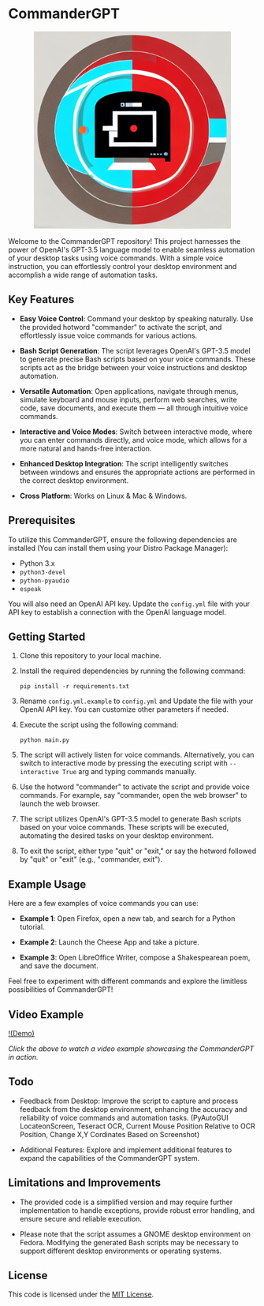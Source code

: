 # CommanderGPT

<p align="center">
  <img src="media/logo.jpeg" alt="CommanderGPT" width="400" height="400">
</p>

Welcome to the CommanderGPT repository! This project harnesses the power of OpenAI's GPT-3.5 language model to enable seamless automation of your desktop tasks using voice commands. With a simple voice instruction, you can effortlessly control your desktop environment and accomplish a wide range of automation tasks.

## Key Features

- **Easy Voice Control**: Command your desktop by speaking naturally. Use the provided hotword "commander" to activate the script, and effortlessly issue voice commands for various actions.

- **Bash Script Generation**: The script leverages OpenAI's GPT-3.5 model to generate precise Bash scripts based on your voice commands. These scripts act as the bridge between your voice instructions and desktop automation.

- **Versatile Automation**: Open applications, navigate through menus, simulate keyboard and mouse inputs, perform web searches, write code, save documents, and execute them — all through intuitive voice commands.

- **Interactive and Voice Modes**: Switch between interactive mode, where you can enter commands directly, and voice mode, which allows for a more natural and hands-free interaction.

- **Enhanced Desktop Integration**: The script intelligently switches between windows and ensures the appropriate actions are performed in the correct desktop environment.

- **Cross Platform**: Works on Linux & Mac & Windows.

## Prerequisites

To utilize this CommanderGPT, ensure the following dependencies are installed (You can install them using your Distro Package Manager):

- Python 3.x
- `python3-devel`
- `python-pyaudio`
- `espeak`

You will also need an OpenAI API key. Update the `config.yml` file with your API key to establish a connection with the OpenAI language model.

## Getting Started

1. Clone this repository to your local machine.

2. Install the required dependencies by running the following command:

   ```
   pip install -r requirements.txt
   ```

3. Rename `config.yml.example` to `config.yml` and Update the file with your OpenAI API key. You can customize other parameters if needed.

4. Execute the script using the following command:

   ```
   python main.py
   ```

5. The script will actively listen for voice commands. Alternatively, you can switch to interactive mode by pressing the executing script with ```--interactive True``` arg and typing commands manually.

6. Use the hotword "commander" to activate the script and provide voice commands. For example, say "commander, open the web browser" to launch the web browser.

7. The script utilizes OpenAI's GPT-3.5 model to generate Bash scripts based on your voice commands. These scripts will be executed, automating the desired tasks on your desktop environment.

8. To exit the script, either type "quit" or "exit," or say the hotword followed by "quit" or "exit" (e.g., "commander, exit").

## Example Usage

Here are a few examples of voice commands you can use:

- **Example 1**: Open Firefox, open a new tab, and search for a Python tutorial.

- **Example 2**: Launch the Cheese App and take a picture.

- **Example 3**: Open LibreOffice Writer, compose a Shakespearean poem, and save the document.

Feel free to experiment with different commands and explore the limitless possibilities of CommanderGPT!

## Video Example

[!(Demo)](media/demo.mp4)

*Click the above to watch a video example showcasing the CommanderGPT in action.*

## Todo

- Feedback from Desktop: Improve the script to capture and process feedback from the desktop environment, enhancing the accuracy and reliability of voice commands and automation tasks. (PyAutoGUI LocateonScreen, Teseract OCR, Current Mouse Position Relative to OCR Position, Change X,Y Cordinates Based on Screenshot)

- Additional Features: Explore and implement additional features to expand the capabilities of the CommanderGPT system.

## Limitations and Improvements

- The provided code is a simplified version and may require further implementation to handle exceptions, provide robust error handling, and ensure secure and reliable execution.

- Please note that the script assumes a GNOME desktop environment on Fedora. Modifying the generated Bash scripts may be necessary to support different desktop environments or operating systems.

## License

This code is licensed under the [MIT License](LICENSE).